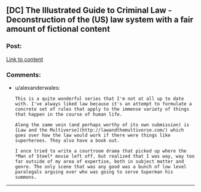 ## [DC] The Illustrated Guide to Criminal Law - Deconstruction of the (US) law system with a fair amount of fictional content

### Post:

[Link to content](http://lawcomic.net/guide/?page_id=5)

### Comments:

- u/alexanderwales:
  ```
  This is a quite wonderful series that I'm not at all up to date with. I've always liked law because it's an attempt to formulate a concrete set of rules that apply to the immense variety of things that happen in the course of human life.

  Along the same vein (and perhaps worthy of its own submission) is [Law and the Multiverse](http://lawandthemultiverse.com/) which goes over how the law would work if there were things like superheroes. They also have a book out.

  I once tried to write a courtroom drama that picked up where the *Man of Steel* movie left off, but realized that I was way, way too far outside of my area of expertise, both in subject matter and genre. The only scene that was any good was a bunch of low level paralegals arguing over who was going to serve Superman his summons.
  ```

---


